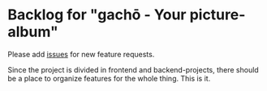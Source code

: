 # Backlog for "gachō - Your picture-album"

Please add [issues](https://github.com/gachou/backlog/issues) for new feature requests.

Since the project is divided in frontend and backend-projects, there should be a place to organize features for the whole thing. This is it.


